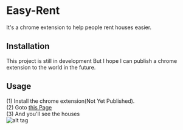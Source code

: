 # Easy-Rent

It's a chrome extension to help people rent houses easier.



## Installation

This project is still in development
But I hope I can publish a chrome extension to the world in the future.


## Usage

(1) Install the chrome extension(Not Yet Published).<br>
(2) Goto [this Page](https://khiav223577.github.io/Easy-Rent/)<br>
(3) And you'll see the houses<br>
![alt tag](https://cloud.githubusercontent.com/assets/4011729/16276316/6528251a-38e0-11e6-91a0-c1a042d3d19f.png)


